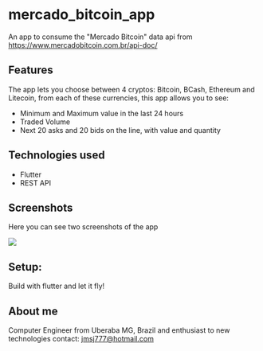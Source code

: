 # mercado_bitcoin_app

An app to consume the "Mercado Bitcoin" data api from https://www.mercadobitcoin.com.br/api-doc/

## Features

The app lets you choose between 4 cryptos: Bitcoin, BCash, Ethereum and Litecoin, from each of these currencies, this app allows you to see:

- Minimum and Maximum value in the last 24 hours
- Traded Volume
- Next 20 asks and 20 bids on the line, with value and quantity

## Technologies used

- Flutter
- REST API

## Screenshots

Here you can see two screenshots of the app

![](https://imgur.com/undefined)

## Setup:

Build with flutter and let it fly!

## About me

Computer Engineer from Uberaba MG, Brazil and enthusiast to new technologies
contact: jmsj777@hotmail.com
